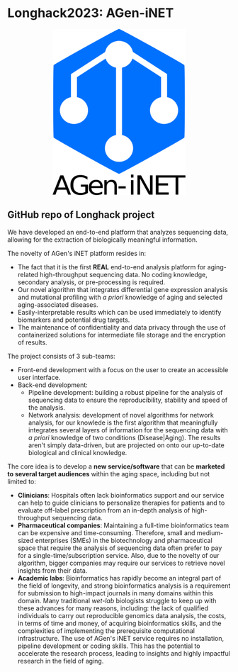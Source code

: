 # Longhack2023: AGen-iNET

<p align="center">
 <img src="logo_vertical.png" alt="AGen-iNET" style="width:300px;height:375px;"> 
</p>

## GitHub repo of Longhack project

We have developed an end-to-end platform that analyzes sequencing data, allowing for the extraction of biologically meaningful information.

The novelty of AGen's iNET platform resides in:

- The fact that it is the first **REAL** end-to-end analysis platform for aging-related high-throughput sequencing data. No coding knowledge, secondary analysis, or pre-processing is required.
- Our novel algorithm that integrates differential gene expression analysis and mutational profiling with *a priori* knowledge of aging and selected aging-associated diseases.
- Easily-interpretable results which can be used immediately to identify biomarkers and potential drug targets.
- The maintenance of confidentiality and data privacy through the use of containerized solutions for intermediate file storage and the encryption of results.

The project consists of 3 sub-teams:

- Front-end development with a focus on the user to create an accessible user interface.
- Back-end development:
  - Pipeline development: building a robust pipeline for the analysis of sequencing data to ensure the reproducibility, stability and speed of the analysis.
  - Network analysis: development of novel algorithms for network analysis, for our knowlede is the first algorithm that meaningfully integrates several layers of information for the sequencing data with *a priori* knowledge of two conditions (Disease|Aging). The results aren't simply data-driven, but are projected on onto our up-to-date biological and clinical knowledge.

The core idea is to develop a **new service/software** that can be **marketed to several target audiences** within the aging space, including but not limited to:

- **Clinicians**: Hospitals often lack bioinformatics support and our service can help to guide clinicians to personalize therapies for patients and to evaluate off-label prescription from an in-depth analysis of high-throughput sequencing data.
- **Pharmaceutical companies**: Maintaining a full-time bioinformatics team can be expensive and time-consuming. Therefore, small and medium-sized enterprises (SMEs) in the biotechnology and pharmaceutical space that require the analysis of sequencing data often prefer to pay for a single-time/subscription service. Also, due to the novelty of our algorithm, bigger companies may require our services to retrieve novel insights from their data.
- **Academic labs**: Bioinformatics has rapidly become an integral part of the field of longevity, and strong bioinformatics analysis is a requirement for submission to high-impact journals in many domains within this domain. Many traditional *wet-lab* biologists struggle to keep up with these advances for many reasons, including: the lack of qualified individuals to carry out reproducible genomics data analysis, the costs, in terms of time and money, of acquiring bioinformatics skills, and the complexities of implementing the prerequisite computational infrastructure. The use of AGen's iNET service requires no installation, pipeline development or coding skills. This has the potential to accelerate the research process, leading to insights and highly impactful research in the field of aging.
